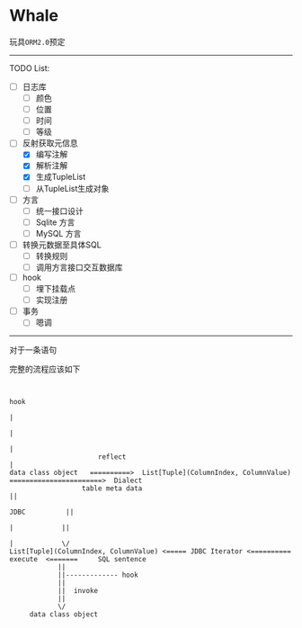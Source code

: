 # Whale

玩具`ORM2.0`预定

-------------------------

TODO List:

- [ ] 日志库
    - [ ] 颜色
    - [ ] 位置
    - [ ] 时间
    - [ ] 等级
- [ ] 反射获取元信息
    - [x] 编写注解
    - [x] 解析注解
    - [x] 生成TupleList
    - [ ] 从TupleList生成对象
- [ ] 方言
    - [ ] 统一接口设计
    - [ ] Sqlite 方言
    - [ ] MySQL 方言
- [ ] 转换元数据至具体SQL
    - [ ] 转换规则
    - [ ] 调用方言接口交互数据库
- [ ] hook
    - [ ] 埋下挂载点
    - [ ] 实现注册
- [ ] 事务
    - [ ] 嗯调

-----------------------------
对于一条语句

完整的流程应该如下

```text
       
                                                                               hook
                                                                                |
                                                                                |
                                                                                |
                      reflect                                                   |
data class object   ==========>  List[Tuple](ColumnIndex, ColumnValue) =======================>  Dialect
                  table meta data                                                                  ||
                                                                                     JDBC          ||
                                                                                      |            ||
                                                                                      |            \/
List[Tuple](ColumnIndex, ColumnValue) <===== JDBC Iterator <==========   execute  <=======     SQL sentence
            ||
            ||------------- hook
            ||  
            ||  invoke
            ||
            \/
     data class object



```